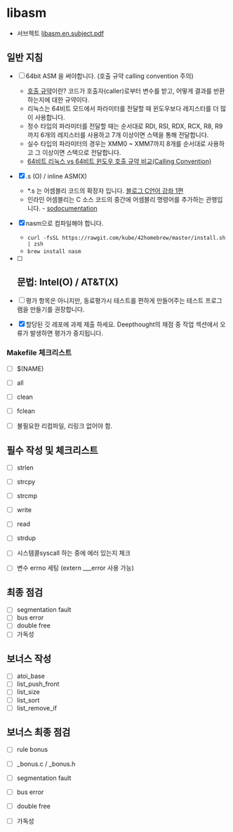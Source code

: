 # libasm


- 서브젝트 [libasm.en.subject.pdf](https://github.com/yeosong1/yeosong1.github.io/files/5485720/en.subject.2.pdf)

## 일반 지침

- [ ] 64bit ASM 을 써야합니다. (호출 규약 calling convention 주의)
  - [호출 규약](https://ko.wikipedia.org/wiki/%ED%98%B8%EC%B6%9C_%EA%B7%9C%EC%95%BD)이란? 코드가 호출자(caller)로부터 변수를 받고, 어떻게 결과를 반환하는지에 대한 규약이다. 
  - 리눅스는 64비트 모드에서 파라미터를 전달할 때 윈도우보다 레지스터를 더 많이 사용합니다.
  - 정수 타입의 파라미터를 전달할 때는 순서대로 RDI, RSI, RDX, RCX, R8, R9까지 6개의 레지스터를 사용하고 7개 이상이면 스택을 통해 전달합니다.
  - 실수 타입의 파라미터의 경우는 XMM0 ~ XMM7까지 8개를 순서대로 사용하고 그 이상이면 스택으로 전달합니다.
  - [64비트 리눅스 vs 64비트 윈도우 호출 규약 비교(Calling Convention)](https://kkamagui.tistory.com/811)

- [x] .s (O) / inline ASM(X)
  - *.s 는 어셈블리 코드의 확장자 입니다. [블로그 C언어 강좌 1편](https://blog.hexabrain.net/2)
  - 인라인 어셈블리는 C 소스 코드의 중간에 어셈블리 명령어를 추가하는 관행입니다. - [sodocumentation](https://sodocumentation.net/ko/c/topic/4263/%EC%9D%B8%EB%9D%BC%EC%9D%B8-%EC%96%B4%EC%85%88%EB%B8%94%EB%A6%AC)
- [x] nasm으로 컴파일해야 합니다.
  - `curl -fsSL https://rawgit.com/kube/42homebrew/master/install.sh | zsh`
  - `brew install nasm`
- [ ] 문법: Intel(O) / AT&T(X)
  - 


- [ ] 평가 항목은 아니지만, 동료평가시 테스트를 편하게 만들어주는 테스트 프로그램을 만들기를 권장합니다.
- [x] 할당된 깃 레포에 과제 제출 하세요. Deepthought의 채점 중 작업 섹션에서 오류가 발생하면 평가가 중지됩니다.

### Makefile 체크리스트

- [ ] $(NAME)
- [ ] all
- [ ] clean
- [ ] fclean
- [ ] 불필요한 리컴파일, 리링크 없어야 함.




## 필수 작성 및 체크리스트

- [ ] strlen
- [ ] strcpy
- [ ] strcmp
- [ ] write
- [ ] read
- [ ] strdup

- [ ] 시스템콜syscall 하는 중에 에러 있는지 체크
- [ ] 변수 errno 세팅 (extern ___error 사용 가능)

## 최종 점검

- [ ] segmentation fault
- [ ] bus error
- [ ] double free
- [ ] 가독성

## 보너스 작성

- [ ] atoi_base
- [ ] list_push_front
- [ ] list_size
- [ ] list_sort
- [ ] list_remove_if

## 보너스 최종 점검

- [ ] rule bonus
- [ ] _bonus.c / _bonus.h
- [ ] segmentation fault
- [ ] bus error
- [ ] double free
- [ ] 가독성



